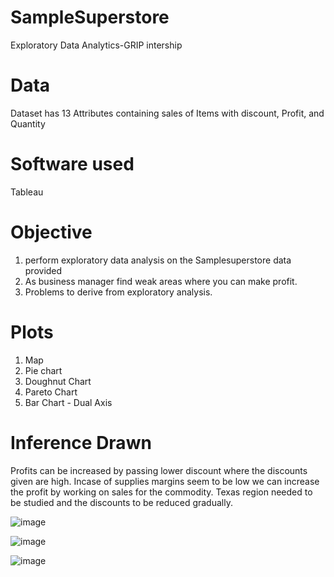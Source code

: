 # SampleSuperstore
Exploratory Data Analytics-GRIP intership

# Data
Dataset has 13 Attributes containing sales of Items with discount, Profit, and Quantity

# Software used
Tableau

# Objective
1. perform exploratory data analysis on the Samplesuperstore data provided 
2. As business manager find weak areas where you can make profit.
3. Problems to derive from exploratory analysis.

# Plots
1. Map
2. Pie chart
3. Doughnut Chart
4. Pareto Chart
5. Bar Chart - Dual Axis

# Inference Drawn
Profits can be increased by passing lower discount where the discounts given are high.
Incase of supplies margins seem to be low we can increase the profit by working on sales for the commodity.
Texas region needed to be studied and the discounts to be reduced gradually.

![image](https://user-images.githubusercontent.com/78545675/142737597-06f8ff60-39c3-424c-b9a6-d07cccd6c94e.png)

![image](https://user-images.githubusercontent.com/78545675/142737602-d1cba263-7b21-4284-be16-d36f962bfdaf.png)

![image](https://user-images.githubusercontent.com/78545675/142737604-2e56dc98-609e-4c2c-bde7-53bf002013fe.png)
